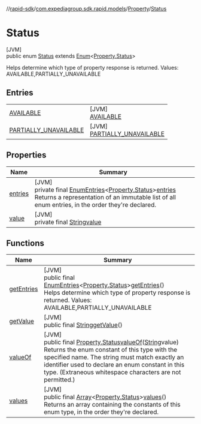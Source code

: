 //[rapid-sdk](../../../../index.md)/[com.expediagroup.sdk.rapid.models](../../index.md)/[Property](../index.md)/[Status](index.md)

# Status

[JVM]\
public enum [Status](index.md) extends [Enum](https://docs.oracle.com/javase/8/docs/api/java/lang/Enum.html)&lt;[Property.Status](index.md)&gt;

Helps determine which type of property response is returned. Values: AVAILABLE,PARTIALLY_UNAVAILABLE

## Entries

| | |
|---|---|
| [AVAILABLE](-a-v-a-i-l-a-b-l-e/index.md) | [JVM]<br>[AVAILABLE](-a-v-a-i-l-a-b-l-e/index.md) |
| [PARTIALLY_UNAVAILABLE](-p-a-r-t-i-a-l-l-y_-u-n-a-v-a-i-l-a-b-l-e/index.md) | [JVM]<br>[PARTIALLY_UNAVAILABLE](-p-a-r-t-i-a-l-l-y_-u-n-a-v-a-i-l-a-b-l-e/index.md) |

## Properties

| Name | Summary |
|---|---|
| [entries](index.md#921258042%2FProperties%2F700308213) | [JVM]<br>private final [EnumEntries](https://kotlinlang.org/api/latest/jvm/stdlib/kotlin.enums/-enum-entries/index.html)&lt;[Property.Status](index.md)&gt;[entries](index.md#921258042%2FProperties%2F700308213)<br>Returns a representation of an immutable list of all enum entries, in the order they're declared. |
| [value](index.md#1337928121%2FProperties%2F700308213) | [JVM]<br>private final [String](https://docs.oracle.com/javase/8/docs/api/java/lang/String.html)[value](index.md#1337928121%2FProperties%2F700308213) |

## Functions

| Name | Summary |
|---|---|
| [getEntries](get-entries.md) | [JVM]<br>public final [EnumEntries](https://kotlinlang.org/api/latest/jvm/stdlib/kotlin.enums/-enum-entries/index.html)&lt;[Property.Status](index.md)&gt;[getEntries](get-entries.md)()<br>Helps determine which type of property response is returned. Values: AVAILABLE,PARTIALLY_UNAVAILABLE |
| [getValue](get-value.md) | [JVM]<br>public final [String](https://docs.oracle.com/javase/8/docs/api/java/lang/String.html)[getValue](get-value.md)() |
| [valueOf](value-of.md) | [JVM]<br>public final [Property.Status](index.md)[valueOf](value-of.md)([String](https://docs.oracle.com/javase/8/docs/api/java/lang/String.html)value)<br>Returns the enum constant of this type with the specified name. The string must match exactly an identifier used to declare an enum constant in this type. (Extraneous whitespace characters are not permitted.) |
| [values](values.md) | [JVM]<br>public final [Array](https://kotlinlang.org/api/latest/jvm/stdlib/kotlin/-array/index.html)&lt;[Property.Status](index.md)&gt;[values](values.md)()<br>Returns an array containing the constants of this enum type, in the order they're declared. |
